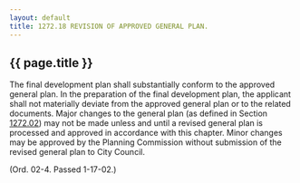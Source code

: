 ```yaml
---
layout: default 
title: 1272.18 REVISION OF APPROVED GENERAL PLAN.
---
```


{{ page.title }}
----------------

The final development plan shall substantially conform to the approved
general plan. In the preparation of the final development plan, the
applicant shall not materially deviate from the approved general plan or
to the related documents. Major changes to the general plan (as defined
in Section [1272.02](533c47b3.html)) may not be made unless and until a
revised general plan is processed and approved in accordance with this
chapter. Minor changes may be approved by the Planning Commission
without submission of the revised general plan to City Council.

(Ord. 02-4. Passed 1-17-02.)
